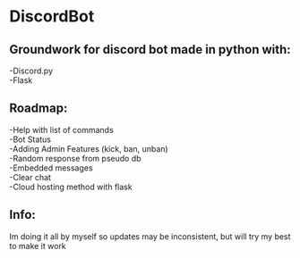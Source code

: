 # DiscordBot
## Groundwork for discord bot made in python with:<br>
-Discord.py<br>
-Flask

## Roadmap:<br>
-Help with list of commands<br>
-Bot Status<br>
-Adding Admin Features (kick, ban, unban)<br>
-Random response from pseudo db<br>
-Embedded messages<br>
-Clear chat<br>
-Cloud hosting method with flask<br>

## Info:<br>
Im doing it all by myself so updates may be inconsistent, but will try my best to make it work
